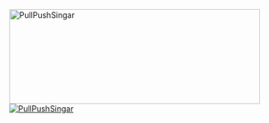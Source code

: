 


</a>
<a href="https://github.com/PullPushSingar">
<img width=450 height=170 align="center" alt="PullPushSingar" src="https://github-readme-stats.vercel.app/api?username=PullPushSingar&theme=tokyonight&show_icons=true&bg_color=0D1117&hide_border=true&count_private=true" />
</a><br/>
<a href="https://github.com/PullPushSingar">
<img align="center" alt="PullPushSingar" src="https://github-readme-stats-sigma-five.vercel.app/api/top-langs/?username=PullPushSingar&layout=compact$langs_count=4&theme=tokyonight&bg_color=0D1117&hide_border=true&count_private=true" />
</a>

